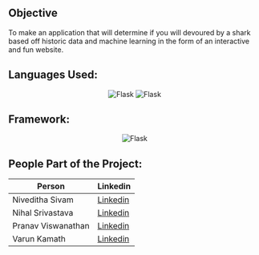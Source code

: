 ## Objective
<p>
To make an application that will determine if you will devoured by a shark based off historic data and machine learning in the form of an interactive and fun website. 
</p>

##  Languages Used:

<p align="center">
<img src="https://img.shields.io/badge/Python-FFD43B?style=for-the-badge&logo=python&logoColor=darkgreen" alt="Flask">
 <img src="https://img.shields.io/badge/JavaScript-F7DF1E?style=for-the-badge&logo=javascript&logoColor=black" alt="Flask"> 
</p>

## Framework:
<p align="center">
<img src="https://img.shields.io/badge/Flask-000000?style=for-the-badge&logo=flask&logoColor=white" alt="Flask">
</p>


## People Part of the Project:

<center>
  
  
| Person  | Linkedin |
| ------------- | ------------- |
| Niveditha Sivam  | [Linkedin](https://www.linkedin.com/in/niveditha-sivan-909915210/)  |
| Nihal Srivastava  | [Linkedin](https://www.linkedin.com/in/nihal-srivastava-7708a71b7/)  |
| Pranav Viswanathan  | [Linkedin](https://www.linkedin.com/in/pranav-viswanathan-7976711b7/)  |
| Varun Kamath  | [Linkedin](https://www.linkedin.com/in/varun-kamath-b29873198/)  |
  
  
</center>

<br>
